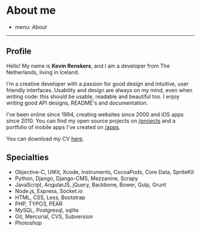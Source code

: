 # About me
- menu: About
---------------------

## Profile
Hello! My name is **Kevin Renskers**, and I am a developer from The Netherlands, living in Iceland.

I'm a creative developer with a passion for good design and intuitive, user friendly interfaces. Usability and design are always on my mind, even when writing code: this should be usable, readable and beautiful too. I enjoy writing good API designs, README's and documentation.

I've been online since 1994, creating websites since 2000 and iOS apps since 2010. You can find my open source projects on [/projects][projects] and a portfolio of mobile apps I've created on [/apps][apps].

You can download my CV [here](https://www.dropbox.com/s/cilqb4uzki52zx3/KevinRenskers.pdf).


## Specialties

* Objective-C, UIKit, Xcode, Instruments, CocoaPods, Core Data, SpriteKit
* Python, Django, Django-CMS, Mezzanine, Scrapy
* JavaScript, AngularJS, jQuery, Backbone, Bower, Gulp, Grunt
* Node.js, Express, Socket.io
* HTML, CSS, Less, Bootstrap
* PHP, TYPO3, PEAR
* MySQL, Postgresql, sqlite
* Git, Mercurial, CVS, Subversion
* Photoshop


[projects]: /projects
[apps]: /apps
